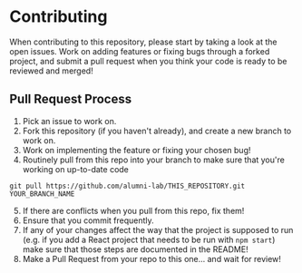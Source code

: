 # Contributing

When contributing to this repository, please start by taking a look at the open issues. Work on adding features or fixing bugs through a forked project, and submit a pull request when you think your code is ready to be reviewed and merged!

## Pull Request Process

1. Pick an issue to work on.
2. Fork this repository (if you haven't already), and create a new branch to work on.
3. Work on implementing the feature or fixing your chosen bug!
4. Routinely pull from this repo into your branch to make sure that you're working on up-to-date code

```
git pull https://github.com/alumni-lab/THIS_REPOSITORY.git YOUR_BRANCH_NAME
```

5. If there are conflicts when you pull from this repo, fix them!
6. Ensure that you commit frequently.
7. If any of your changes affect the way that the project is supposed to run (e.g. if you add a React project that needs to be run with `npm start`) make sure that those steps are documented in the README!
8. Make a Pull Request from your repo to this one... and wait for review!